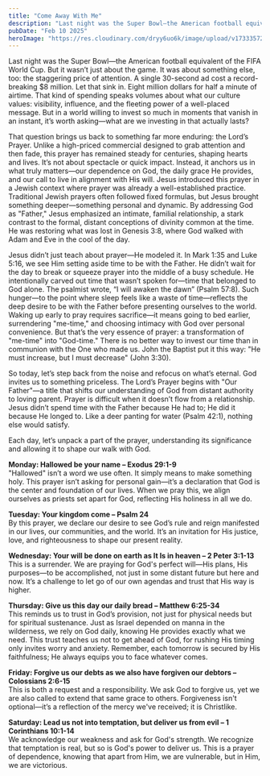 ```yaml
---
title: "Come Away With Me"
description: "Last night was the Super Bowl—the American football equivalent of the FIFA World Cup. But it wasn’t just about the game. It was about something else, too: the staggering price of attention. A single 30-second ad cost a record-breaking $8 million. Let that sink in."
pubDate: "Feb 10 2025"
heroImage: "https://res.cloudinary.com/dryy6uo6k/image/upload/v1733357270/sample.jpg"
---
```


Last night was the Super Bowl—the American football equivalent of the FIFA World Cup. But it wasn’t just about the game. It was about something else, too: the staggering price of attention. A single 30-second ad cost a record-breaking $8 million. Let that sink in. Eight million dollars for half a minute of airtime. That kind of spending speaks volumes about what our culture values: visibility, influence, and the fleeting power of a well-placed message. But in a world willing to invest so much in moments that vanish in an instant, it’s worth asking—what are we investing in that actually lasts?

That question brings us back to something far more enduring: the Lord’s Prayer. Unlike a high-priced commercial designed to grab attention and then fade, this prayer has remained steady for centuries, shaping hearts and lives. It’s not about spectacle or quick impact. Instead, it anchors us in what truly matters—our dependence on God, the daily grace He provides, and our call to live in alignment with His will. Jesus introduced this prayer in a Jewish context where prayer was already a well-established practice. Traditional Jewish prayers often followed fixed formulas, but Jesus brought something deeper—something personal and dynamic. By addressing God as "Father," Jesus emphasized an intimate, familial relationship, a stark contrast to the formal, distant conceptions of divinity common at the time. He was restoring what was lost in Genesis 3:8, where God walked with Adam and Eve in the cool of the day.

Jesus didn’t just teach about prayer—He modeled it. In Mark 1:35 and Luke 5:16, we see Him setting aside time to be with the Father. He didn’t wait for the day to break or squeeze prayer into the middle of a busy schedule. He intentionally carved out time that wasn’t spoken for—time that belonged to God alone. The psalmist wrote, “I will awaken the dawn” (Psalm 57:8). Such hunger—to the point where sleep feels like a waste of time—reflects the deep desire to be with the Father before presenting ourselves to the world. Waking up early to pray requires sacrifice—it means going to bed earlier, surrendering "me-time," and choosing intimacy with God over personal convenience. But that’s the very essence of prayer: a transformation of "me-time" into "God-time." There is no better way to invest our time than in communion with the One who made us. John the Baptist put it this way: "He must increase, but I must decrease" (John 3:30).

So today, let’s step back from the noise and refocus on what’s eternal. God invites us to something priceless. The Lord’s Prayer begins with "Our Father"—a title that shifts our understanding of God from distant authority to loving parent. Prayer is difficult when it doesn’t flow from a relationship. Jesus didn’t spend time with the Father because He had to; He did it because He longed to. Like a deer panting for water (Psalm 42:1), nothing else would satisfy.

Each day, let’s unpack a part of the prayer, understanding its significance and allowing it to shape our walk with God.

**Monday: Hallowed be your name – Exodus 29:1-9**<br />
"Hallowed" isn’t a word we use often. It simply means to make something holy. This prayer isn’t asking for personal gain—it’s a declaration that God is the center and foundation of our lives. When we pray this, we align ourselves as priests set apart for God, reflecting His holiness in all we do.

**Tuesday: Your kingdom come – Psalm 24**<br />
By this prayer, we declare our desire to see God’s rule and reign manifested in our lives, our communities, and the world. It’s an invitation for His justice, love, and righteousness to shape our present reality.

**Wednesday: Your will be done on earth as It Is in heaven – 2 Peter 3:1-13**<br />
This is a surrender. We are praying for God's perfect will—His plans, His purposes—to be accomplished, not just in some distant future but here and now. It’s a challenge to let go of our own agendas and trust that His way is higher.

**Thursday: Give us this day our daily bread – Matthew 6:25-34**<br />
This reminds us to trust in God’s provision, not just for physical needs but for spiritual sustenance. Just as Israel depended on manna in the wilderness, we rely on God daily, knowing He provides exactly what we need. This trust teaches us not to get ahead of God, for rushing His timing only invites worry and anxiety. Remember, each tomorrow is secured by His faithfulness; He always equips you to face whatever comes.

**Friday: Forgive us our debts as we also have forgiven our debtors – Colossians 2:6-15**<br />
This is both a request and a responsibility. We ask God to forgive us, yet we are also called to extend that same grace to others. Forgiveness isn't optional—it’s a reflection of the mercy we've received; it is Christlike.

**Saturday: Lead us not into temptation, but deliver us from evil – 1 Corinthians 10:1-14**<br />
We acknowledge our weakness and ask for God's strength. We recognize that temptation is real, but so is God's power to deliver us. This is a prayer of dependence, knowing that apart from Him, we are vulnerable, but in Him, we are victorious.
